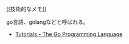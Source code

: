 [[技術的なメモ]]

go言語、golangなどと呼ばれる。

- [Tutorials - The Go Programming Language](https://go.dev/doc/tutorial/)